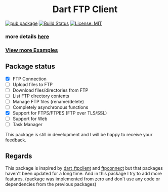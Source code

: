<h1 align="center">
  Dart FTP Client
  <br>
</h1>

[![pub package](https://img.shields.io/pub/v/pure_ftp.svg)](https://pub.dev/packages/pure_ftp)
[![Build Status](https://github.com/crifurch/pure_ftp/actions/workflows/dart.yml/badge.svg)](https://github.com/crifurch/pure_ftp/actions)
[![License: MIT](https://img.shields.io/badge/License-MIT-yellow.svg)](https://opensource.org/licenses/MIT)

### more details [here](https://pub.dev/documentation/pure_ftp/latest/pure_ftp/pure_ftp-library.html)

### [View more Examples](https://github.com/crifurch/pure_ftp/tree/master/example)

## Package status

- [x] FTP Connection
- [ ] Upload files to FTP
- [ ] Download files/directories from FTP
- [ ] List FTP directory contents
- [ ] Manage FTP files (rename/delete)
- [ ] Completely asynchronous functions
- [X] Support for FTPS/FTPES (FTP over TLS/SSL)
- [ ] Support for Web
- [ ] Task Manager

This package is still in development and I will be happy to receive your feedback.

## Regards

This package is inspired by [dart_ftpclient](https://github.com/Nexific/dart_ftpclient)
and [ftpconnect](https://github.com/salim-lachdhaf/ftpConnect) but that packages haven't been updated for a long time.
And in this package I try to add more features.
(package was implemented from zero and don't use any code or dependencies from the previous packages)